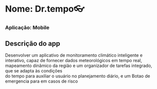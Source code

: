# Nome: Dr.tempo👓
### Aplicação: Mobile

## Descrição do app
Desenvolver um aplicativo de monitoramento climático inteligente e interativo, capaz de fornecer dados meteorológicos em tempo real, mapeamento dinâmico da região e um organizador de tarefas integrado, que se adapta às condições <br> do tempo para auxiliar o usuário no planejamento diário, e um Botao de emergencia para em casos de risco
